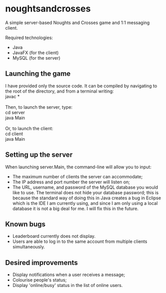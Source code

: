 # noughtsandcrosses
A simple server-based Noughts and Crosses game and 1:1 messaging client.

Required technologies:
- Java
- JavaFX (for the client)
- MySQL (for the server)
## Launching the game
I have provided only the source code. It can be compiled by navigating to the root of the directory, and from a terminal writing:<br/>
javac *<br/><br/>
Then, to launch the server, type:<br/>
 cd server<br/>
 java Main<br/><br/>
 Or, to launch the client:<br/>
 cd client<br/>
 java Main
## Setting up the server
When launching server.Main, the command-line will allow you to input:
- The maximum number of clients the server can accommodate;
- The IP address and port number the server will listen on;
- The URL, username, and password of the MySQL database you would like to use.
The terminal does not hide your database password; this is because the standard way of doing this in Java creates a bug in Eclipse which is the IDE I am currently using, and since I am only using a local database it is not a big deal for me. I will fix this in the future.
## Known bugs
- Leaderboard currently does not display.
- Users are able to log in to the same account from multiple clients simultaneously.
## Desired improvements
- Display notifications when a user receives a message;
- Colourise people's status;
- Display 'online/busy' status in the list of online users.
